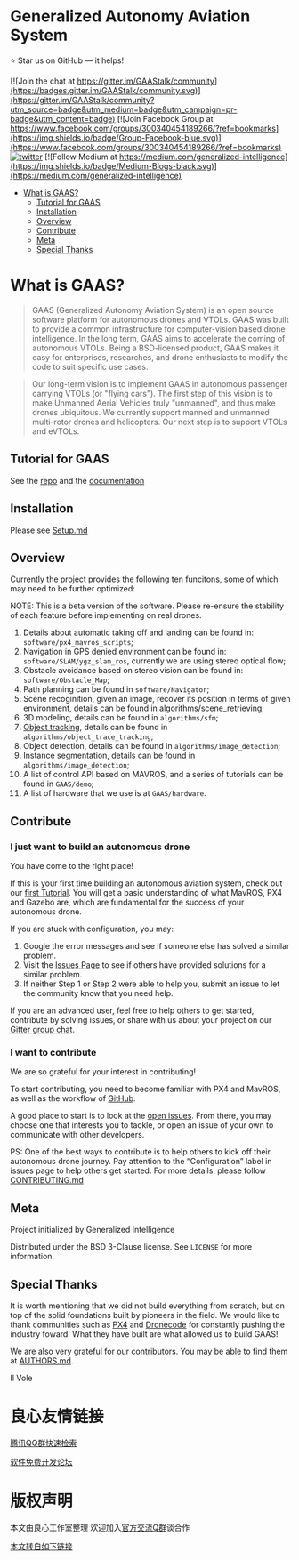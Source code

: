  
     
 

# Generalized Autonomy Aviation System

:star: Star us on GitHub — it helps!

[![Join the chat at https://gitter.im/GAAStalk/community](https://badges.gitter.im/GAAStalk/community.svg)](https://gitter.im/GAAStalk/community?utm_source=badge&utm_medium=badge&utm_campaign=pr-badge&utm_content=badge)
  [![Join Facebook Group at https://www.facebook.com/groups/300340454189266/?ref=bookmarks](https://img.shields.io/badge/Group-Facebook-blue.svg)](https://www.facebook.com/groups/300340454189266/?ref=bookmarks) [![twitter](https://img.shields.io/twitter/follow/GAAS_ooo.svg?style=social)](https://twitter.com/GAAS_ooo)   [![Follow Medium at https://medium.com/generalized-intelligence](https://img.shields.io/badge/Medium-Blogs-black.svg)](https://medium.com/generalized-intelligence)
  
[ ](http://u.720life.cn/g/d1b0ac7a88e1099f652a21684ea0eda7e34aebd9f73fb9556b2e74009da4fb5d)

[ ](http://u.720life.cn/g/f586abf4f7831ab6b4c32c258231018b109523fd1ec1e9d6e81cd72a43bd3920f6cacb6250855c01d239c1e4fb3103021872b77bc2ca23c1a6ee02c38a449525)[ ](http://u.720life.cn/g/ab0b3dc59e6a87263f3b7d98d443126fa7b2c438de59bc1e4a6ef649e9ea571e)[ ](http://u.720life.cn/g/f2a7d7b12e1fc16eaafd863db538a18319a992b51c06cf04bdc817de31b5c2a6)
 


- [What is GAAS?](#what-is-gaas)
  * [Tutorial for GAAS](#tutorial-for-gaas)
  * [Installation](#installation)
  * [Overview](#overview)
  * [Contribute](#contribute)
  * [Meta](#meta)
  * [Special Thanks](#special-thanks)


# What is GAAS?

 

> GAAS (Generalized Autonomy Aviation System) is an open source software platform for autonomous drones and VTOLs. GAAS was built to provide a common infrastructure for computer-vision based drone intelligence. In the long term, GAAS aims to accelerate the coming of autonomous VTOLs. Being a BSD-licensed product, GAAS makes it easy for enterprises, researches, and drone enthusiasts to modify the code to suit specific use cases. 

> Our long-term vision is to implement GAAS in autonomous passenger carrying VTOLs (or "flying cars"). The first step of this vision is to make Unmanned Aerial Vehicles truly "unmanned", and thus make drones ubiquitous. We currently support manned and unmanned multi-rotor drones and helicopters. Our next step is to support VTOLs and eVTOLs.

## Tutorial for GAAS
See the [repo](http://u.720life.cn/g/54145d0471d91890860f7f8463c03046ada5f7b074cbae54b1f0fc72adcb1c5aac888edda6230256a7ba8a1ffa1512fab94319b002f8506284d55f52a680fe23406233dd510c342f25199c1cc3dcdb63) and the [documentation](http://u.720life.cn/g/886cce3806b396aa4f0b83f44f04db126752a2ca5d524548194dcebad74c247c)


## Installation
Please see [Setup.md](http://u.720life.cn/g/54145d0471d91890860f7f8463c03046ada5f7b074cbae54b1f0fc72adcb1c5aac888edda6230256a7ba8a1ffa1512fadb2342aa54d8411c8c75824bea7d76a9fc6ea639689dd0643425cac6a37fa1b7)


## Overview
Currently the project provides the following ten funcitons, some of which may need to be further optimized: 

NOTE: This is a beta version of the software. Please re-ensure the stability of each feature before implementing on real drones.


1. Details about automatic taking off and landing can be found in: ```software/px4_mavros_scripts```;
2. Navigation in GPS denied environment can be found in: ```software/SLAM/ygz_slam_ros```, currently we are using stereo optical flow;
3. Obstacle avoidance based on stereo vision can be found in: ```software/Obstacle_Map```;
4. Path planning can be found in ```software/Navigator```;
5. Scene recoginition, given an image, recover its position in terms of given environment, details can be found in algorithms/scene_retrieving;
6. 3D modeling, details can be found in ```algorithms/sfm```;
7. [Object tracking](http://u.720life.cn/g/e890eb7ffa84f9513a1cd28c3149c56bd4f5d96cb4e7aa51795edb8785dbdc69), details can be found in ```algorithms/object_trace_tracking```;
8. Object detection, details can be found in ```algorithms/image_detection```;
9. Instance segmentation, details can be found in ```algorithms/image_detection```;
10. A list of control API based on MAVROS, and a series of tutorials can be found in ```GAAS/demo```;
11. A list of hardware that we use is at ```GAAS/hardware```.

 
 
 

## Contribute
### I just want to build an autonomous drone
You have come to the right place!

If this is your first time building an autonomous aviation system, check out our [first Tutorial](http://u.720life.cn/g/54145d0471d91890860f7f8463c03046ada5f7b074cbae54b1f0fc72adcb1c5aac888edda6230256a7ba8a1ffa1512fab94319b002f8506284d55f52a680fe23fe43a38c9e8c7c08367106130fa5effd). You will get a basic understanding of what MavROS, PX4 and Gazebo are, which are fundamental for the success of your autonomous drone.

If you are stuck with configuration, you may:
1. Google the error messages and see if someone else has solved a similar problem.
2. Visit the [Issues Page](http://u.720life.cn/g/54145d0471d91890860f7f8463c03046ada5f7b074cbae54b1f0fc72adcb1c5aac888edda6230256a7ba8a1ffa1512fac3a95758a379414acc111debdeb5a0a0) to see if others have provided solutions for a similar problem.
3. If neither Step 1 or Step 2 were able to help you, submit an issue to let the community know that you need help. 

If you are an advanced user, feel free to help others to get started, contribute by solving issues, or share with us about your project on our [Gitter group chat](http://u.720life.cn/g/11e95d0ed8d2826912e12fe1dc3f34214f67f75f870e47b9708a7265ae95a402d497e4ee23326abab680d835276a4b1de82563089224362c9c7683ddf0b27e5d919132dda77541ab0173eed0f7830ecf39d697d3b7fcb52722c706c2cee83fae4873c1f015abd1f90fde5f3069439174). 

### I want to contribute

We are so grateful for your interest in contributing!

To start contributing, you need to become familiar with PX4 and MavROS, as well as the workflow of [GitHub](http://u.720life.cn/g/54145d0471d91890860f7f8463c030468ce00409999e7d7eec2a9685f23ba8ebe21c9c7af25b3384792409ff874475d23fdbbc3114ea359539fb0eb15bc25072a00e3cea1d92e0917fab250a8d82ae1b). 

A good place to start is to look at the [open issues](http://u.720life.cn/g/54145d0471d91890860f7f8463c03046ada5f7b074cbae54b1f0fc72adcb1c5aac888edda6230256a7ba8a1ffa1512fac3a95758a379414acc111debdeb5a0a0). From there, you may choose one that interests you to tackle, or open an issue of your own to communicate with other developers. 

PS: One of the best ways to contribute is to help others to kick off their autonomous drone journey. Pay attention to the “Configuration” label in issues page to help others get started.
For more details, please follow [CONTRIBUTING.md](http://u.720life.cn/g/54145d0471d91890860f7f8463c03046ada5f7b074cbae54b1f0fc72adcb1c5aac888edda6230256a7ba8a1ffa1512faa7575c5ff5d58178099a6f77d62b8c5c858a095f7b60571823638fd2d9c24bf2)

## Meta

Project initialized by Generalized Intelligence

Distributed under the BSD 3-Clause license. See ``LICENSE`` for more information.

## Special Thanks

It is worth mentioning that we did not build everything from scratch, but on top of the solid foundations built by pioneers in the field. We would like to thank communities such as [PX4](http://u.720life.cn/g/25260e5e09659994d67262077265f241) and [Dronecode](http://u.720life.cn/g/f74b0fc30c3c2b7c7185cfd781f0f556d0046efbba8f6f1c84b1cf586f1878aa) for constantly pushing the industry foward. What they have built are what allowed us to build GAAS!

We are also very grateful for our contributors. You may be able to find them at [AUTHORS.md](http://u.720life.cn/g/54145d0471d91890860f7f8463c03046ada5f7b074cbae54b1f0fc72adcb1c5aac888edda6230256a7ba8a1ffa1512fa6ac46a2159f05e3bd54aa319d93cd589c541be72c034a3c771d82b2c96c40301).

Il Vole


 # 良心友情链接

[腾讯QQ群快速检索](http://u.720life.cn/s/8cf73f7c)

[软件免费开发论坛](http://u.720life.cn/s/bbb01dc0)

# 版权声明 

本文由良心工作室整理 欢迎加入[官方交流Q群](https://u.720life.cn/s/f2316816)谈合作

[本文转自如下链接](http://u.720life.cn/g/2e71d0f0a5c601172267ba20d3a43c6ef7180168264015112e5675857c3e509b37cdcfb0013bf01600809e2be8f9a1e63e354b9529799b8c8ff36c93739fb645)